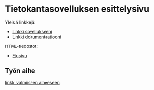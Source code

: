 # Tietokantasovelluksen esittelysivu

Yleisiä linkkejä:

* [Linkki sovellukseeni](https://tsoha-muistilista.herokuapp.com/)
* [Linkki dokumentaatiooni](https://github.com/massakeisari/Tsoha-Bootstrap/blob/master/doc/dokumentaatio.pdf)

HTML-tiedostot:

* [Etusivu]()

## Työn aihe

[linkki valmiiseen aiheeseen](http://advancedkittenry.github.io/suunnittelu_ja_tyoymparisto/aiheet/Muistilista.html)
